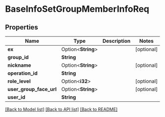 # BaseInfoSetGroupMemberInfoReq

## Properties

Name | Type | Description | Notes
------------ | ------------- | ------------- | -------------
**ex** | Option<**String**> |  | [optional]
**group_id** | **String** |  | 
**nickname** | Option<**String**> |  | [optional]
**operation_id** | **String** |  | 
**role_level** | Option<**i32**> |  | [optional]
**user_group_face_url** | Option<**String**> |  | [optional]
**user_id** | **String** |  | 

[[Back to Model list]](../README.md#documentation-for-models) [[Back to API list]](../README.md#documentation-for-api-endpoints) [[Back to README]](../README.md)



